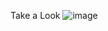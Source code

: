 Take a Look 
![image](https://github.com/user-attachments/assets/6591c5a3-f69e-41aa-becc-035eacdcdb8d)
